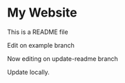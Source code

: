 # My Website

This is a README file

Edit on example branch

Now editing on update-readme branch

Update locally.
